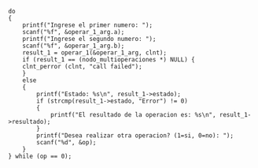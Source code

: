 	do
	{
		printf("Ingrese el primer numero: ");
		scanf("%f", &operar_1_arg.a);
		printf("Ingrese el segundo numero: ");
		scanf("%f", &operar_1_arg.b);
		result_1 = operar_1(&operar_1_arg, clnt);
		if (result_1 == (nodo_multioperaciones *) NULL) {
		clnt_perror (clnt, "call failed");
		}
		else
		{
			printf("Estado: %s\n", result_1->estado);
			if (strcmp(result_1->estado, "Error") != 0)
			{
				printf("El resultado de la operacion es: %s\n", result_1->resultado);
			}		
			printf("Desea realizar otra operacion? (1=si, 0=no): ");
			scanf("%d", &op);		
		}
	} while (op == 0);